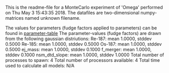 This is the readme-file for a MonteCarlo experiment of 'Omega' performed on Thu May  3 15:43:35 2018.
The datafiles are two-dimensional numpy-matrices named unknown filename.

The values for parameters (fudge factors applied to parameters) can be found in [parameter-table](parameter_files.dat)
The parameter-values (fudge factors) are drawn from the following gaussian distriutions: 
Re-187: mean 1.0000, stddev 0.5000
Re-185: mean 1.0000, stddev 0.5000
Os-187: mean 1.0000, stddev 0.5000
ej_mass: mean 1.0000, stddev 0.1000
f_merger: mean 1.0000, stddev 0.1000
nsm_dtd_slope: mean 1.0000, stddev 1.0000
Total number of processes to spawn: 4 
Total number of processors available: 4 
Total time used to calculate all models: N/A 
